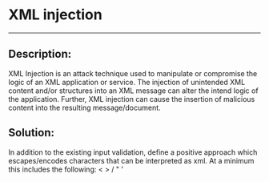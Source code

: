 # XML injection
-------

## Description:

XML Injection is an attack technique used to manipulate or compromise the logic of an XML
application or service. The injection of unintended XML content and/or structures into
an XML message can alter the intend logic of the application. Further, XML injection
can cause the insertion of malicious content into the resulting message/document.


## Solution:

In addition to the existing input validation, define a positive approach which
escapes/encodes characters that can be interpreted as xml. At a minimum this includes
the following: < > / " '
